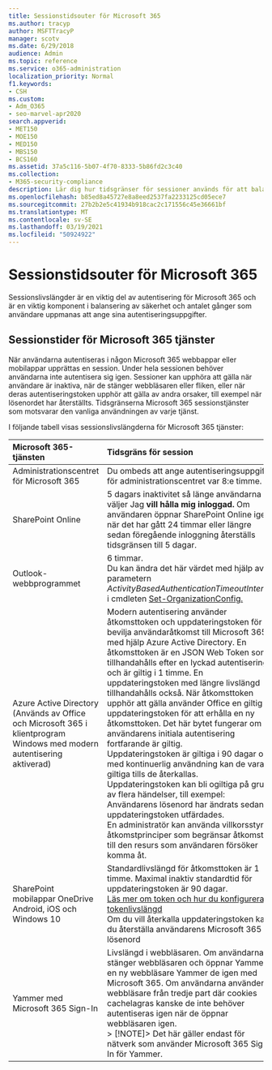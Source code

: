 ```yaml
---
title: Sessionstidsouter för Microsoft 365
ms.author: tracyp
author: MSFTTracyP
manager: scotv
ms.date: 6/29/2018
audience: Admin
ms.topic: reference
ms.service: o365-administration
localization_priority: Normal
f1.keywords:
- CSH
ms.custom:
- Adm_O365
- seo-marvel-apr2020
search.appverid:
- MET150
- MOE150
- MED150
- MBS150
- BCS160
ms.assetid: 37a5c116-5b07-4f70-8333-5b86fd2c3c40
ms.collection:
- M365-security-compliance
description: Lär dig hur tidsgränser för sessioner används för att balansera säkerhet och hjälpmedel Microsoft 365 klientappar.
ms.openlocfilehash: b85ed8a45727e8a8eed2537fa2233125cd05ece7
ms.sourcegitcommit: 27b2b2e5c41934b918cac2c171556c45e36661bf
ms.translationtype: MT
ms.contentlocale: sv-SE
ms.lasthandoff: 03/19/2021
ms.locfileid: "50924922"
---
```

# <a name="session-timeouts-for-microsoft-365"></a>Sessionstidsouter för Microsoft 365

Sessionslivslängder är en viktig del av autentisering för Microsoft 365 och är en viktig komponent i balansering av säkerhet och antalet gånger som användare uppmanas att ange sina autentiseringsuppgifter.

## <a name="session-times-for-microsoft-365-services"></a>Sessionstider för Microsoft 365 tjänster

När användarna autentiseras i någon Microsoft 365 webbappar eller mobilappar upprättas en session. Under hela sessionen behöver användarna inte autentisera sig igen. Sessioner kan upphöra att gälla när användare är inaktiva, när de stänger webbläsaren eller fliken, eller när deras autentiseringstoken upphör att gälla av andra orsaker, till exempel när lösenordet har återställts. Tidsgränserna Microsoft 365 sessionstjänster som motsvarar den vanliga användningen av varje tjänst.

I följande tabell visas sessionslivslängderna för Microsoft 365 tjänster:

| Microsoft 365-tjänsten | Tidsgräns för session |
|:-----|:-----|
|Administrationscentret för Microsoft 365  <br/> |Du ombeds att ange autentiseringsuppgifter för administrationscentret var 8:e timme.  <br/> |
|SharePoint Online  <br/> |5 dagars inaktivitet så länge användarna väljer Jag **vill hålla mig inloggad.** Om användaren öppnar SharePoint Online igen när det har gått 24 timmar eller längre sedan föregående inloggning återställs tidsgränsen till 5 dagar.  <br/> |
|Outlook-webbprogrammet  <br/> |6 timmar.  <br/> Du kan ändra det här värdet med hjälp av parametern _ActivityBasedAuthenticationTimeoutInterval_ i cmdleten [Set-OrganizationConfig.](/powershell/module/exchange/set-organizationconfig)  <br/> |
|Azure Active Directory  <br/> (Används av Office och Microsoft 365 i klientprogram Windows med modern autentisering aktiverad)  <br/> | Modern autentisering använder åtkomsttoken och uppdateringstoken för att bevilja användaråtkomst till Microsoft 365 med hjälp Azure Active Directory. En åtkomsttoken är en JSON Web Token som tillhandahålls efter en lyckad autentisering och är giltig i 1 timme. En uppdateringstoken med längre livslängd tillhandahålls också. När åtkomsttoken upphör att gälla använder Office en giltig uppdateringstoken för att erhålla en ny åtkomsttoken. Det här bytet fungerar om användarens initiala autentisering fortfarande är giltig.  <br/>  Uppdateringstoken är giltiga i 90 dagar och med kontinuerlig användning kan de vara giltiga tills de återkallas.  <br/>  Uppdateringstoken kan bli ogiltiga på grund av flera händelser, till exempel:  <br/>  Användarens lösenord har ändrats sedan uppdateringstoken utfärdades.  <br/>  En administratör kan använda villkorsstyrda åtkomstprinciper som begränsar åtkomsten till den resurs som användaren försöker komma åt.  <br/> |
|SharePoint mobilappar OneDrive Android, iOS och Windows 10  <br/> |Standardlivslängd för åtkomsttoken är 1 timme. Maximal inaktiv standardtid för uppdateringstoken är 90 dagar.  <br/> [Läs mer om token och hur du konfigurerar tokenlivslängd](/azure/active-directory/active-directory-configurable-token-lifetimes) <br/> Om du vill återkalla uppdateringstoken kan du återställa användarens Microsoft 365 lösenord  <br/> |
|Yammer med Microsoft 365 Sign-In  <br/> |Livslängd i webbläsaren. Om användarna stänger webbläsaren och öppnar Yammer i en ny webbläsare Yammer de igen med Microsoft 365. Om användarna använder webbläsare från tredje part där cookies cachelagras kanske de inte behöver autentiseras igen när de öppnar webbläsaren igen.  <br/> > [!NOTE]> Det här gäller endast för nätverk som använder Microsoft 365 Sign-In för Yammer.           |